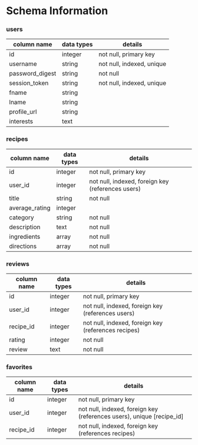 # Schema Information

### users

| column name          | data types     | details                        |      
| -------------------- | ---------------| ------------------------------ |
| id                   | integer        | not null, primary key          |
| username             | string         | not null, indexed, unique      |
| password_digest      | string         | not null                       |
| session_token        | string         | not null, indexed, unique      |
| fname                | string         |                                |
| lname                | string         |                                |
| profile_url          | string         |                                |
| interests            | text           |                                |


### recipes

| column name          | data types     | details                                              |      
| -------------------- | ---------------| ---------------------------------------------------- |
| id                   | integer        | not null, primary key                                |
| user_id              | integer        | not null, indexed, foreign key (references users)    |
| title                | string         | not null                                             |
| average_rating       | integer        |                                                      |
| category             | string         | not null                                             |
| description          | text           | not null                                             |
| ingredients          | array          | not null                                             |
| directions           | array          | not null                                             |


### reviews

| column name          | data types     | details                                 			       |      
| -------------------- | ---------------| ---------------------------------------------------- |
| id                   | integer        | not null, primary key         					             |
| user_id              | integer        | not null, indexed, foreign key (references users)    |
| recipe_id            | integer        | not null, indexed, foreign key (references recipes)  |
| rating               | integer        | not null                       					             |
| review               | text           | not null                      					             |

### favorites

| column name          | data types     | details                                 			       |      
| -------------------- | ---------------| ---------------------------------------------------- |
| id                   | integer        | not null, primary key         					             |
| user_id              | integer        | not null, indexed, foreign key (references users), unique [recipe_id]    |
| recipe_id            | integer        | not null, indexed, foreign key (references recipes)  |
